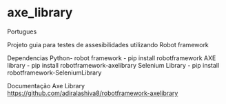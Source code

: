 # axe_library

Portugues 

Projeto guia para testes de assesibilidades utilizando Robot framework 

Dependencias 
Python- 
robot framework -    pip install robotframework
AXE library -        pip install robotframework-axelibrary
Selenium Library -   pip install robotframework-SeleniumLibrary


Documentação Axe Library 
https://github.com/adiralashiva8/robotframework-axelibrary
